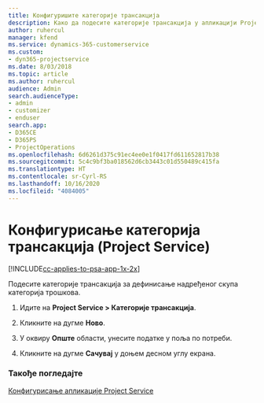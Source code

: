 ```yaml
---
title: Конфигуришите категорије трансакција
description: Како да подесите категорије трансакција у апликацији Project Service
author: ruhercul
manager: kfend
ms.service: dynamics-365-customerservice
ms.custom:
- dyn365-projectservice
ms.date: 8/03/2018
ms.topic: article
ms.author: ruhercul
audience: Admin
search.audienceType:
- admin
- customizer
- enduser
search.app:
- D365CE
- D365PS
- ProjectOperations
ms.openlocfilehash: 6d6261d375c91ec4ee0e1f0417fd611652817b38
ms.sourcegitcommit: 5c4c9bf3ba018562d6cb3443c01d550489c415fa
ms.translationtype: HT
ms.contentlocale: sr-Cyrl-RS
ms.lasthandoff: 10/16/2020
ms.locfileid: "4084005"
---
```

# <a name="configure-transaction-categories-project-service"></a>Конфигурисање категорија трансакција (Project Service)

[!INCLUDE[cc-applies-to-psa-app-1x-2x](../includes/cc-applies-to-psa-app-1x-2x.md)]

Подесите категорије трансакција за дефинисање надређеног скупа категорија трошкова.  
  
1.  Идите на **Project Service > Категорије трансакција**.  
  
2.  Кликните на дугме **Ново**.  
  
3.  У оквиру **Опште** области, унесите податке у поља по потреби.  
  
4.  Кликните на дугме **Сачувај** у доњем десном углу екрана.  
  
### <a name="see-also"></a>Такође погледајте  
 [Конфигурисање апликације Project Service](../psa/configure.md)
